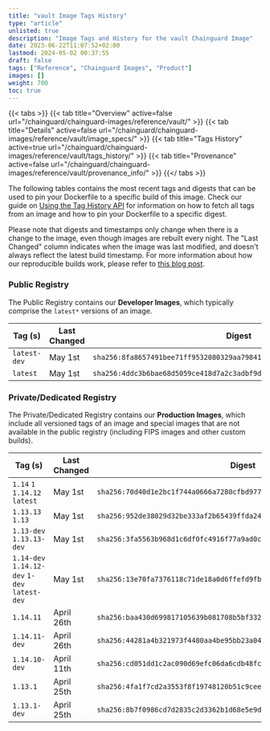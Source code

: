 ```yaml
---
title: "vault Image Tags History"
type: "article"
unlisted: true
description: "Image Tags and History for the vault Chainguard Image"
date: 2023-06-22T11:07:52+02:00
lastmod: 2024-05-02 00:37:55
draft: false
tags: ["Reference", "Chainguard Images", "Product"]
images: []
weight: 700
toc: true
---
```


{{< tabs >}}
{{< tab title="Overview" active=false url="/chainguard/chainguard-images/reference/vault/" >}}
{{< tab title="Details" active=false url="/chainguard/chainguard-images/reference/vault/image_specs/" >}}
{{< tab title="Tags History" active=true url="/chainguard/chainguard-images/reference/vault/tags_history/" >}}
{{< tab title="Provenance" active=false url="/chainguard/chainguard-images/reference/vault/provenance_info/" >}}
{{</ tabs >}}

The following tables contains the most recent tags and digests that can be used to pin your Dockerfile to a specific build of this image. Check our guide on [Using the Tag History API](/chainguard/chainguard-images/using-the-tag-history-api/) for information on how to fetch all tags from an image and how to pin your Dockerfile to a specific digest.

Please note that digests and timestamps only change when there is a change to the image, even though images are rebuilt every night. The "Last Changed" column indicates when the image was last modified, and doesn't always reflect the latest build timestamp. For more information about how our reproducible builds work, please refer to [this blog post](https://www.chainguard.dev/unchained/reproducing-chainguards-reproducible-image-builds).

### Public Registry
The Public Registry contains our **Developer Images**, which typically comprise the `latest*` versions of an image.

| Tag (s)       | Last Changed | Digest                                                                    |
|---------------|--------------|---------------------------------------------------------------------------|
|  `latest-dev` | May 1st      | `sha256:8fa8657491bee71ff9532080329aa7984136822fff296b137b7911c1a234e875` |
|  `latest`     | May 1st      | `sha256:4ddc3b6bae68d5059ce418d7a2c3adbf9d0729068695cdf7b73443a898ef4525` |


### Private/Dedicated Registry
The Private/Dedicated Registry contains our **Production Images**, which include all versioned tags of an image and special images that are not available in the public registry (including FIPS images and other custom builds).

| Tag (s)                                        | Last Changed | Digest                                                                    |
|------------------------------------------------|--------------|---------------------------------------------------------------------------|
|  `1.14` `1` `1.14.12` `latest`                 | May 1st      | `sha256:70d40d1e2bc1f744a0666a7280cfbd9778bceeba4c7586d5c6f58e6ad306f1e6` |
|  `1.13.13` `1.13`                              | May 1st      | `sha256:952de38029d32be333af2b65439ffda2473c1680872f0fe35b61b6f8334b0790` |
|  `1.13-dev` `1.13.13-dev`                      | May 1st      | `sha256:3fa5563b968d1c6df0fc4916f77a9ad0c8e2ec89d45479835d340d4b92a03625` |
|  `1.14-dev` `1.14.12-dev` `1-dev` `latest-dev` | May 1st      | `sha256:13e70fa7376118c71de18a0d6ffefd9fb5e3dc0305898c8ebb9437b599872fc3` |
|  `1.14.11`                                     | April 26th   | `sha256:baa430d699817105639b081708b5bf3326f161308f97e5089e11851ec37c9dc9` |
|  `1.14.11-dev`                                 | April 26th   | `sha256:44281a4b321973f4480aa4be95bb23a048b8386caa19056b0786b9c180f5e0c7` |
|  `1.14.10-dev`                                 | April 11th   | `sha256:cd051dd1c2ac090d69efc06da6cdb48fc7f2ee2d7e35a03992384ee5e32971af` |
|  `1.13.1`                                      | April 25th   | `sha256:4fa1f7cd2a3553f8f19748120b51c9ceea5f2735e67d9ee88bfd16b65513f275` |
|  `1.13.1-dev`                                  | April 25th   | `sha256:8b7f0986cd7d2835c2d3362b1d68e5e9d9837aff3ffeb3a308c3c1d379eb6ef7` |

